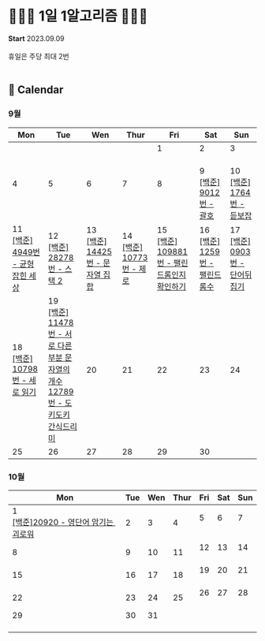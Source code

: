 # 👩🏻‍💻 1일 1알고리즘 👩🏻‍💻

<strong>Start</strong>  2023.09.09 <br><br>
휴일은 주당 최대 2번
<br><br>
## 📆 Calendar
### 9월 
|Mon|	Tue|	Wen|	Thur|	Fri	|Sat |Sun|
|----|----|----|----|----|----|----|
|||||1<br><br>|2<br><br>|3<br><br>|
|4<br><br><br>|5<br><br><br>|6 <br><br><br>|7<br><br><br>|8<br><br><br>|9<br>[[백준] <br>9012번 - 괄호](https://github.com/codesooo/TIL/tree/main/%EB%B0%B1%EC%A4%80/Silver/9012.%E2%80%85%EA%B4%84%ED%98%B8)|10 <br> [[백준] <br>1764번 - 듣보잡](https://github.com/codesooo/Algorithm-Solve/tree/main/%EB%B0%B1%EC%A4%80/Silver/1764.%E2%80%85%EB%93%A3%EB%B3%B4%EC%9E%A1)|
|11<br>[[백준] <br> 4949번 - 균형잡힌 세상](https://github.com/codesooo/Algorithm-Solve/tree/main/%EB%B0%B1%EC%A4%80/Silver/4949.%E2%80%85%EA%B7%A0%ED%98%95%EC%9E%A1%ED%9E%8C%E2%80%85%EC%84%B8%EC%83%81)|12 <br> [[백준]<br>28278번 - 스택 2](https://github.com/codesooo/Algorithm-Solve/tree/main/%EB%B0%B1%EC%A4%80/Silver/28278.%E2%80%85%EC%8A%A4%ED%83%9D%E2%80%852)|13 <br> [[백준] <br>14425번 - 문자열 집합](https://github.com/codesooo/Algorithm-Solve/tree/main/%EB%B0%B1%EC%A4%80/Silver/14425.%E2%80%85%EB%AC%B8%EC%9E%90%EC%97%B4%E2%80%85%EC%A7%91%ED%95%A9)|14 <br> [[백준] <br> 10773번 - 제로](https://github.com/codesooo/Algorithm-Solve/tree/main/%EB%B0%B1%EC%A4%80/Silver/10773.%E2%80%85%EC%A0%9C%EB%A1%9C)<br>|15 <br> [[백준] <br>109881번 - 팰린드롬인지 확인하기](https://github.com/codesooo/Algorithm-Solve/tree/main/%EB%B0%B1%EC%A4%80/Bronze/10988.%E2%80%85%ED%8C%B0%EB%A6%B0%EB%93%9C%EB%A1%AC%EC%9D%B8%EC%A7%80%E2%80%85%ED%99%95%EC%9D%B8%ED%95%98%EA%B8%B0)<br>|16 <br> [[백준]<br>1259번 - 팰린드롬수](https://github.com/codesooo/Algorithm-Solve/tree/main/%EB%B0%B1%EC%A4%80/Bronze/1259.%E2%80%85%ED%8C%B0%EB%A6%B0%EB%93%9C%EB%A1%AC%EC%88%98)|17 <br> [[백준] <br> 0903번 - 단어뒤집기](https://github.com/codesooo/Algorithm-Solve/tree/main/%EB%B0%B1%EC%A4%80/Bronze/9093.%E2%80%85%EB%8B%A8%EC%96%B4%E2%80%85%EB%92%A4%EC%A7%91%EA%B8%B0)|
|18 <br> [[백준] <br>10798번 - 세로 읽기](https://github.com/codesooo/Algorithm-Solve/tree/main/%EB%B0%B1%EC%A4%80/Bronze/10798.%E2%80%85%EC%84%B8%EB%A1%9C%EC%9D%BD%EA%B8%B0)|19 <br> [[백준] <br> 11478번 - 서로 다른 부분 문자열의 개수](https://github.com/codesooo/Algorithm-Solve/tree/main/%EB%B0%B1%EC%A4%80/Silver/11478.%E2%80%85%EC%84%9C%EB%A1%9C%E2%80%85%EB%8B%A4%EB%A5%B8%E2%80%85%EB%B6%80%EB%B6%84%E2%80%85%EB%AC%B8%EC%9E%90%EC%97%B4%EC%9D%98%E2%80%85%EA%B0%9C%EC%88%98) <br> [12789번 - 도키도키 간식드리미](https://github.com/codesooo/Algorithm-Solve/tree/main/%EB%B0%B1%EC%A4%80/Silver/12789.%E2%80%85%EB%8F%84%ED%82%A4%EB%8F%84%ED%82%A4%E2%80%85%EA%B0%84%EC%8B%9D%EB%93%9C%EB%A6%AC%EB%AF%B8)|20 |21|22|23|24|
|25|26|27|28|29|30|

### 10월 
|Mon|	Tue|	Wen|	Thur|	Fri	|Sat |Sun|
|----|----|----|----|----|----|----|
|1<br>[[백준]20920 - 영단어 암기는 괴로워](https://github.com/codesooo/Algorithm-Solve/tree/main/%EB%B0%B1%EC%A4%80/Silver/20920.%E2%80%85%EC%98%81%EB%8B%A8%EC%96%B4%E2%80%85%EC%95%94%EA%B8%B0%EB%8A%94%E2%80%85%EA%B4%B4%EB%A1%9C%EC%9B%8C)|2<br>|3<br>|4<br>|5<br><br>|6<br><br>|7<br><br>|
|8<br>|9<br>|10<br>|11<br>|12<br><br>|13<br><br>|14<br><br>|
|15<br>|16<br>|17<br>|18<br>|19<br><br>|20<br><br>|21<br><br>|
|22<br>|23<br>|24<br>|25<br>|26<br><br>|27<br><br>|28<br><br>|
|29<br><br>|30<br><br>|31<br><br>|
